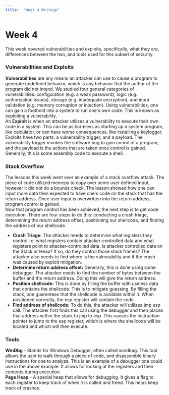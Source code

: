 ```yaml
---
title:  "Week 4 Writeup"
---
```


# Week 4   
This week covered vulnerabilities and exploits, specifically, what they are, differences between the two, and tools used for this subset of security.   
### Vulnerabilities and Exploits   
**Vulnerabilities** are any means an attacker can use to cause a program to generate undefined behavior, which is any behavior that the author of the program did not intend. We studied four general categories of vulnerabilities: configuration (e.g. a weak password), logic (e.g. authorization issues), storage (e.g. inadequate encryption), and input validation (e.g. memory corruption or injection). Using vulnerabilities, one can gain a foothold into a system to run one's own code. This is known as exploiting a vulnerability.   
An **Exploit** is when an attacker utilizes a vulnerability to execute their own code in a system. This can be as harmless as starting up a system program, like calculator, or can have worse consequences, like installing a keylogger. Exploits have two parts: a vulnerability trigger, and a payload. The vulnerability trigger invokes the software bug to gain conrol of a program, and the payload is the actions that are taken once control is gained. Generally, this is some assembly code to execute a shell.   
### Stack Overflow   
The lessons this week went over an example of a stack overflow attack. The piece of code utilized memcpy to copy over some user defined input, however it did not do a bounds check. The lesson showed how one can input more data then expected to have one's code on the stack that has the return address. Once user input is overwritten into the return address, program control is gained.   
Now that program control has been achieved, the next step is to get code execution. There are four steps to do this: conducting a crash triage, determining the return address offset, positioning our shellcode, and finding the address of our shellcode.   
  * **Crash Triage:** The attacker needs to determine what registers they control i.e. what registers contain attacker-controlled data and what registers point to attacker-controlled data. Is attacker controlled data on the Stack or Heap? If so, do they control those stack frames? The attacker also needs to find where is the vulnerability and if the crash was caused by exploit mitigation.   
  * **Determine return address offset:** Generally, this is done using some debugger. The attacker needs to find the number of bytes between the buffer and the return address. Doing this will give the return address.   
  * **Position shellcode:** This is done by filling the buffer with useless data that contains the shellcode. This is to mitigate guessing. By filling the stack, one guarentees that the shellcode is available within it. When positioned correctly, the esp register will contain the code.   
  * **Find address of shellcode:** To do this, the attacker will utilizea jmp esp call. The attacker first finds this call using the debugger and then places that address within the stack to jmp to esp. This causes the instruction pointer to jump to the esp register, which is where the shellcode will be located and which will then execute.   

### Tools
**WinDbg** - Stands for Windows Debugger, often called windbag. This tool allows the user to walk through a piece of code, and disassemble binary instructions for one to analyze. This is an example of a debugger one could use in the above example. It allows for looking at the registers and their contents during execution.   
**Page Heap** - A special heap that allows for debugging. It gives a flag to each register to keep track of when it is called and freed. This helps keep track of crashes.   

